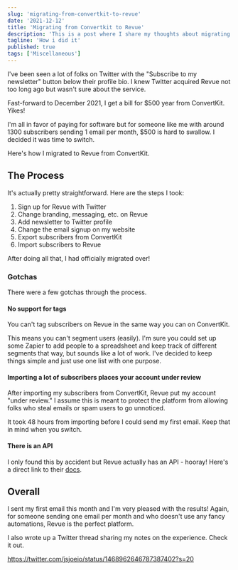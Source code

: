 ```yaml
---
slug: 'migrating-from-convertkit-to-revue'
date: '2021-12-12'
title: 'Migrating from Convertkit to Revue'
description: 'This is a post where I share my thoughts about migrating my email newsletter from ConvertKit to Revue.'
tagline: 'How i did it'
published: true
tags: ['Miscellaneous']
---
```


I've been seen a lot of folks on Twitter with the "Subscribe to my newsletter" button below their profile bio. I knew Twitter acquired Revue not too long ago but wasn't sure about the service.

Fast-forward to December 2021, I get a bill for \$500 year from ConvertKit. Yikes!

I'm all in favor of paying for software but for someone like me with around 1300 subscribers sending 1 email per month, \$500 is hard to swallow. I decided it was time to switch.

Here's how I migrated to Revue from ConvertKit.

## The Process

It's actually pretty straightforward. Here are the steps I took:

1. Sign up for Revue with Twitter
2. Change branding, messaging, etc. on Revue
3. Add newsletter to Twitter profile
4. Change the email signup on my website
5. Export subscribers from ConvertKit
6. Import subscribers to Revue

After doing all that, I had officially migrated over!

### Gotchas

There were a few gotchas through the process.

#### No support for tags

You can't tag subscribers on Revue in the same way you can on ConvertKit.

This means you can't segment users (easily). I'm sure you could set up some Zapier to add people to a spreadsheet and keep track of different segments that way, but sounds like a lot of work. I've decided to keep things simple and just use one list with one purpose.

#### Importing a lot of subscribers places your account under review

After importing my subscribers from ConvertKit, Revue put my account "under review." I assume this is meant to protect the platform from allowing folks who steal emails or spam users to go unnoticed.

It took 48 hours from importing before I could send my first email. Keep that in mind when you switch.

#### There is an API

I only found this by accident but Revue actually has an API - hooray! Here's a direct link to their [docs](https://www.getrevue.co/api#overview).

## Overall

I sent my first email this month and I'm very pleased with the results! Again, for someone sending one email per month and who doesn't use any fancy automations, Revue is the perfect platform.

I also wrote up a Twitter thread sharing my notes on the experience. Check it out.

https://twitter.com/jsjoeio/status/1468962646787387402?s=20
